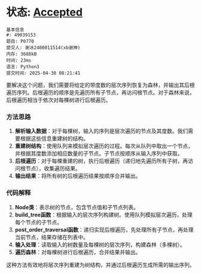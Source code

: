 # 状态: [Accepted](http://xzmdsa.openjudge.cn/2024hw1tmp/solution/48296796/)

```
基本信息
#: 49039153
题目: P0770
提交人: 谢冰2400011514(xb谢神)
内存: 3688kB
时间: 23ms
语言: Python3
提交时间: 2025-04-30 08:21:41
```

要解决这个问题，我们需要将给定的带度数的层次序列恢复为森林，并输出其后根遍历序列。后根遍历的顺序是先遍历所有子节点，再访问根节点。对于森林来说，后根遍历相当于依次对每棵树进行后根遍历。

### 方法思路
1. **解析输入数据**：对于每棵树，输入的序列是层次遍历的节点及其度数。我们需要根据这些信息重建树的结构。
2. **重建树结构**：使用队列来模拟层次遍历的过程。每次从队列中取出一个节点，并根据其度数添加相应数量的子节点。子节点按顺序从输入序列中获取。
3. **后根遍历**：对于每棵重建的树，执行后根遍历（递归地先遍历所有子树，再访问根节点），收集遍历结果。
4. **输出结果**：将所有树的后根遍历结果按顺序合并输出。

### 代码解释
1. **Node类**：表示树的节点，包含节点值和子节点列表。
2. **build_tree函数**：根据输入的层次序列构建树。使用队列模拟层次遍历，处理每个节点的子节点。
3. **post_order_traversal函数**：递归实现后根遍历，先处理所有子节点，再处理当前节点，结果存储在列表中。
4. **输入处理**：读取输入的树数量及每棵树的层次序列，构建森林（多棵树）。
5. **遍历森林**：对每棵树进行后根遍历，合并结果并输出。

这种方法有效地将层次序列重建为树结构，并通过后根遍历生成所需的输出序列。